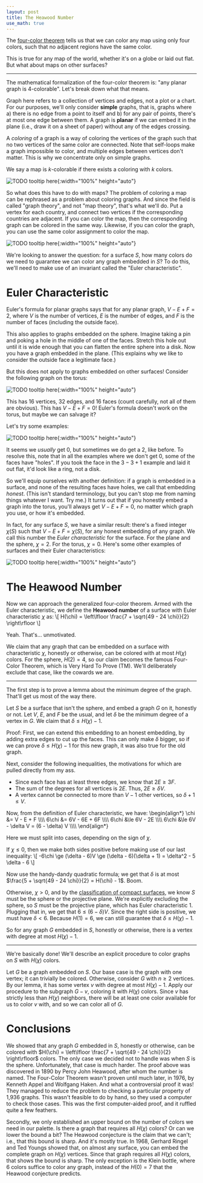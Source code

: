 ```yaml
---
layout: post
title: The Heawood Number
use_math: true
---
```


The [four-color theorem](https://en.wikipedia.org/wiki/Four_color_theorem) tells us that we can color any map using only four colors, such that no adjacent regions have the same color.

This is true for any map of the world, whether it's on a globe or laid out flat. But what about maps on other surfaces?

<!--more-->
---

The mathematical formalization of the four-color theorem is: "any planar graph is 4-colorable". Let's break down what that means.

Graph here refers to a collection of vertices and edges, not a plot or a chart. For our purposes, we'll only consider **simple** graphs, that is, graphs where a) there is no edge from a point to itself and b) for any pair of points, there's at most one edge between them. A graph is **planar** if we can embed it in the plane (i.e., draw it on a sheet of paper) without any of the edges crossing.

A *coloring* of a graph is a way of coloring the vertices of the graph such that no two vertices of the same color are connected. Note that self-loops make a graph impossible to color, and multiple edges between vertices don't matter. This is why we concentrate only on simple graphs.

We say a map is $k$-colorable if there exists a coloring with $k$ colors. 

![TODO tooltip here](/assets/heawood-1.png){:width="100%" height="auto"}

So what does this have to do with maps? The problem of coloring a map can be rephrased as a problem about coloring graphs. And since the field is called "graph theory", and not "map theory", that's what we'll do. Put a vertex for each country, and connect two vertices if the corresponding countries are adjacent. If you can color the map, then the corresponding graph can be colored in the same way. Likewise, if you can color the graph, you can use the same color assignment to color the map.

![TODO tooltip here](/assets/heawood-2.png){:width="100%" height="auto"}

We're looking to answer the question: for a surface $S$, how many colors do we need to guarantee we can color any graph embedded in $S$? To do this, we'll need to make use of an invariant called the "Euler characteristic".


# Euler Characteristic

Euler's formula for planar graphs says that for any planar graph, $V - E + F = 2$, where $V$ is the number of vertices, $E$ is the number of edges, and $F$ is the number of faces (including the outside face).

This also applies to graphs embedded on the sphere. Imagine taking a pin and poking a hole in the middle of one of the faces. Stretch this hole out until it is wide enough that you can flatten the entire sphere into a disk. Now you have a graph embedded in the plane. (This explains why we like to consider the outside face a legitimate face.)

But this does not apply to graphs embedded on other surfaces! Consider the following graph on the torus:

![TODO tooltip here](/assets/heawood-3.png){:width="100%" height="auto"}

This has 16 vertices, 32 edges, and 16 faces (count carefully, not all of them are obvious). This has $V - E + F = 0$! Euler's formula doesn't work on the torus, but maybe we can salvage it?

Let's try some examples:

![TODO tooltip here](/assets/heawood-4.png){:width="100%" height="auto"}

It seems we *usually* get $0$, but sometimes we do get a $2$, like before. To resolve this, note that in all the examples where we don't get $0$, some of the faces have "holes". If you took the face in the $3 - 3 + 1$ example and laid it out flat, it'd look like a ring, not a disk.

So we'll equip ourselves with another definition: if a graph is embedded in a surface, and none of the resulting faces have holes, we call that embedding *honest*. (This isn't standard terminology, but you can't stop me from naming things whatever I want. Try me.) It turns out that if you honestly embed a graph into the torus, you'll always get $V - E + F = 0$, no matter which graph you use, or how it's embedded.

In fact, for any surface $S$, we have a similar result: there's a fixed integer $\chi(S)$ such that $V - E + F = \chi(S)$, for any honest embedding of any graph. We call this number the *Euler characteristic* for the surface. For the plane and the sphere, $\chi = 2$. For the torus, $\chi = 0$. Here's some other examples of surfaces and their Euler characteristics:

![TODO tooltip here](/assets/heawood-5.png){:width="100%" height="auto"}


# The Heawood Number

Now we can approach the generalized four-color theorem. Armed with the Euler characteristic, we define the **Heawood number** of a surface with Euler characteristic $\chi$ as:
\\[ H(\chi) = \left\lfloor \frac{7 + \sqrt{49 - 24 \chi}}{2} \right\rfloor \\]

Yeah. That's... unmotivated.

We claim that any graph that can be embedded on a surface with characteristic $\chi$, honestly or otherwise, can be colored with at most $H(\chi)$ colors. For the sphere, $H(2) = 4$, so our claim becomes the famous Four-Color Theorem, which is Very Hard To Prove (TM). We'll deliberately exclude that case, like the cowards we are.

---

The first step is to prove a lemma about the minimum degree of the graph. That'll get us most of the way there.

Let $S$ be a surface that isn't the sphere, and embed a graph $G$ on it, honestly or not. Let $V$, $E$, and $F$ be the usual, and let $\delta$ be the minimum degree of a vertex in $G$. We claim that $\delta \le H(\chi) - 1$.

Proof: First, we can extend this embedding to an honest embedding, by adding extra edges to cut up the faces. This can only make $\delta$ bigger, so if we can prove $\delta \le H(\chi) - 1$ for this new graph, it was also true for the old graph.

Next, consider the following inequalities, the motivations for which are pulled directly from my ass.
- Since each face has at least three edges, we know that $2E \ge 3F$.
- The sum of the degrees for all vertices is $2E$. Thus, $2E \ge \delta V$.
- A vertex cannot be connected to more than $V - 1$ other vertices, so $\delta + 1 \le V$.

Now, from the definition of Euler characteristic, we have:
\begin{align\*}
\chi &= V - E + F \\\\\\\\
6\chi &= 6V - 6E + 6F \\\\\\\\
6\chi &\le 6V - 2E \\\\\\\\
6\chi &\le 6V - \delta V = (6 - \delta) V \\\\\\\\
\end{align\*}

Here we must split into cases, depending on the sign of $\chi$.

If $\chi \le 0$, then we make both sides positive before making use of our last inequality:
\\[ -6\chi \ge (\delta - 6)V \ge (\delta - 6)(\delta + 1) = \delta^2 - 5 \delta - 6 \\]

Now use the handy-dandy quadratic formula; we get that $\delta$ is at most $\frac{5 + \sqrt{49 - 24 \chi}}{2} = H(\chi) - 1$. Boom.

Otherwise, $\chi > 0$, and by the [classification of compact surfaces](https://en.wikipedia.org/wiki/Surface_%28topology%29#Classification_of_closed_surfaces), we know $S$ must be the sphere or the projective plane. We're explicitly excluding the sphere, so $S$ must be the projective plane, which has Euler characteristic 1. Plugging that in, we get that $6 \le (6 - \delta) V$. Since the right side is positive, we must have $\delta < 6$. Because $H(1) = 6$, we can still guarantee that $\delta \le H(\chi) - 1$.

So for any graph $G$ embedded in $S$, honestly or otherwise, there is a vertex with degree at most $H(\chi) - 1$.

---

We're basically done! We'll describe an explicit procedure to color graphs on $S$ with $H(\chi)$ colors.

Let $G$ be a graph embedded on $S$. Our base case is the graph with one vertex; it can trivially be colored. Otherwise, consider $G$ with $n \ge 2$ vertices. By our lemma, it has some vertex $v$ with degree at most $H(\chi) - 1$. Apply our procedure to the subgraph $G - v$, coloring it with $H(\chi)$ colors. Since $v$ has strictly less than $H(\chi)$ neighbors, there will be at least one color available for us to color $v$ with, and so we can color all of $G$.


# Conclusions

We showed that any graph $G$ embedded in $S$, honestly or otherwise, can be colored with $H(\chi) = \left\lfloor \frac{7 + \sqrt{49 - 24 \chi}}{2} \right\rfloor$ colors. The only case we decided not to handle was when $S$ is the sphere. Unfortunately, that case is much harder. The proof above was discovered in 1890 by Percy John Heawood, after whom the number is named. The Four-Color Theorem wasn't proven until much later, in 1976, by Kenneth Appel and Wolfgang Haken. And what a controversial proof it was! They managed to reduce the problem to checking a particular property of 1,936 graphs. This wasn't feasible to do by hand, so they used a computer to check those cases. This was the first computer-aided proof, and it ruffled quite a few feathers.

Secondly, we only established an upper bound on the number of colors we need in our palette. Is there a graph that requires all $H(\chi)$ colors? Or can we lower the bound a bit? The Heawood conjecture is the claim that we can't; i.e., that this bound is sharp. And it's mostly true. In 1968, Gerhard Ringel and Ted Youngs showed that, on almost any surface, you can embed the complete graph on $H(\chi)$ vertices. Since that graph requires all $H(\chi)$ colors, that shows the bound is sharp. The only exception is the Klein bottle, where $6$ colors suffice to color any graph, instead of the $H(0) = 7$ that the Heawood conjecture predicts.